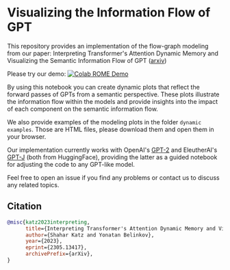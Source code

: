 # Visualizing the Information Flow of GPT

This repository provides an implementation of the flow-graph modeling from our paper: Interpreting Transformer's Attention Dynamic Memory and Visualizing the Semantic Information Flow of GPT ([arxiv](https://arxiv.org/abs/2305.13417))


Please try our demo: [![Colab ROME Demo](https://colab.research.google.com/assets/colab-badge.svg)](https://colab.research.google.com/drive/1lsdlesXaEsVYwvcJWJac6jcxSr69gKcM?usp=sharing) 

By using this notebook you can create dynamic plots that reflect the forward passes of GPTs from a semantic perspective. These plots illustrate the information flow within the models and provide insights into the impact of each component on the semantic information flow.


We also provide examples of the modeling plots in the folder `dynamic examples`. Those are HTML files, please download them and open them in your browser.

Our implementation currently works with OpenAI's [GPT-2](https://github.com/shacharKZ/Visualizing-the-Information-Flow-of-GPT/blob/main/visual_nets_GPT_2.ipynb) and EleutherAI's [GPT-J](https://github.com/shacharKZ/Visualizing-the-Information-Flow-of-GPT/blob/main/visual_nets_guided_with_GPT_J.ipynb) (both from HuggingFace), providing the latter as a guided notebook for adjusting the code to any GPT-like model.

Feel free to open an issue if you find any problems or contact us to discuss any related topics.

## Citation
```bibtex
@misc{katz2023interpreting,
      title={Interpreting Transformer's Attention Dynamic Memory and Visualizing the Semantic Information Flow of GPT}, 
      author={Shahar Katz and Yonatan Belinkov},
      year={2023},
      eprint={2305.13417},
      archivePrefix={arXiv},
}
```

